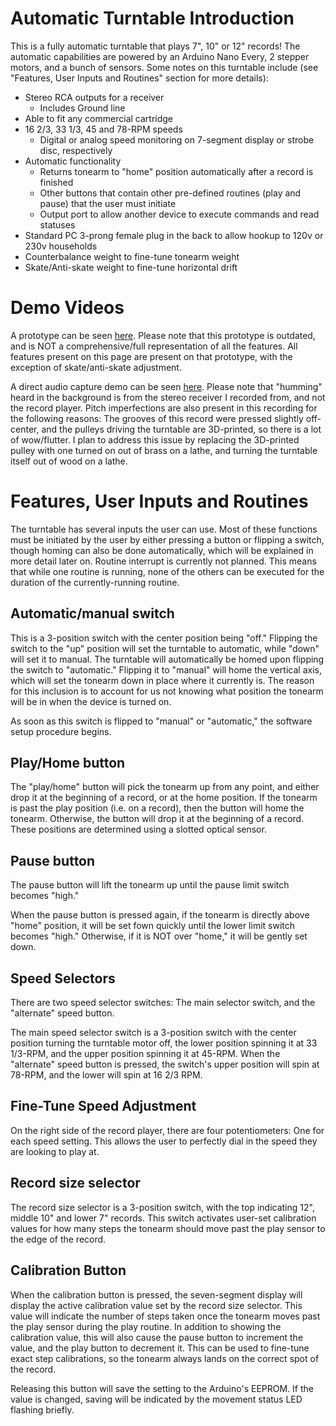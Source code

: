 # Automatic Turntable Introduction
This is a fully automatic turntable that plays 7", 10" or 12" records! The automatic capabilities are powered by an Arduino Nano Every, 2 stepper motors, and a bunch of sensors.
Some notes on this turntable include (see "Features, User Inputs and Routines" section for more details):
- Stereo RCA outputs for a receiver
  - Includes Ground line
- Able to fit any commercial cartridge
- 16 2/3, 33 1/3, 45 and 78-RPM speeds
  - Digital or analog speed monitoring on 7-segment display or strobe disc, respectively
- Automatic functionality
  - Returns tonearm to "home" position automatically after a record is finished
  - Other buttons that contain other pre-defined routines (play and pause) that the user must initiate
  - Output port to allow another device to execute commands and read statuses
- Standard PC 3-prong female plug in the back to allow hookup to 120v or 230v households
- Counterbalance weight to fine-tune tonearm weight
- Skate/Anti-skate weight to fine-tune horizontal drift

# Demo Videos

A prototype can be seen [here](https://www.youtube.com/watch?v=AN1vcnQAMdQ). Please note that this prototype is outdated, and is NOT a comprehensive/full representation of all the features. All features present on this page are present on that prototype, with the exception of skate/anti-skate adjustment.

A direct audio capture demo can be seen [here](https://youtu.be/0yNxp464KpQ). Please note that "humming" heard in the background is from the stereo receiver I recorded from, and not the record player. Pitch imperfections are also present in this recording for the following reasons: The grooves of this record were pressed slightly off-center, and the pulleys driving the turntable are 3D-printed, so there is a lot of wow/flutter. I plan to address this issue by replacing the 3D-printed pulley with one turned on out of brass on a lathe, and turning the turntable itself out of wood on a lathe.

# Features, User Inputs and Routines
The turntable has several inputs the user can use. Most of these functions must be initiated by the user by either pressing a button or flipping a switch, though homing can also be done automatically, which will be explained in more detail later on. Routine interrupt is currently not planned. This means that while one routine is running, none of the others can be executed for the duration of the currently-running routine.

## Automatic/manual switch
This is a 3-position switch with the center position being "off." Flipping the switch to the "up" position will set the turntable to automatic, while "down" will set it to manual. The turntable will automatically be homed upon flipping the switch to "automatic." Flipping it to "manual" will home the vertical axis, which will set the tonearm down in place where it currently is. The reason for this inclusion is to account for us not knowing what position the tonearm will be in when the device is turned on.

As soon as this switch is flipped to "manual" or "automatic," the software setup procedure begins.

## Play/Home button
The "play/home" button will pick the tonearm up from any point, and either drop it at the beginning of a record, or at the home position. If the tonearm is past the play position (i.e. on a record), then the button will home the tonearm. Otherwise, the button will drop it at the beginning of a record. These positions are determined using a slotted optical sensor.

## Pause button
The pause button will lift the tonearm up until the pause limit switch becomes "high." 

When the pause button is pressed again, if the tonearm is directly above "home" position, it will be set fown quickly until the lower limit switch becomes "high." Otherwise, if it is NOT over "home," it will be gently set down.

## Speed Selectors
There are two speed selector switches: The main selector switch, and the "alternate" speed button.

The main speed selector switch is a 3-position switch with the center position turning the turntable motor off, the lower position spinning it at 33 1/3-RPM, and the upper position spinning it at 45-RPM. When the "alternate" speed button is pressed, the switch's upper position will spin at 78-RPM, and the lower will spin at 16 2/3 RPM.

## Fine-Tune Speed Adjustment
On the right side of the record player, there are four potentiometers: One for each speed setting. This allows the user to perfectly dial in the speed they are looking to play at.

## Record size selector
The record size selector is a 3-position switch, with the top indicating 12", middle 10" and lower 7" records. This switch activates user-set calibration values for how many steps the tonearm should move past the play sensor to the edge of the record.

## Calibration Button
When the calibration button is pressed, the seven-segment display will display the active calibration value set by the record size selector. This value will indicate the number of steps taken once the tonearm moves past the play sensor during the play routine. In addition to showing the calibration value, this will also cause the pause button to increment the value, and the play button to decrement it. This can be used to fine-tune exact step calibrations, so the tonearm always lands on the correct spot of the record.

Releasing this button will save the setting to the Arduino's EEPROM. If the value is changed, saving will be indicated by the movement status LED flashing briefly.
